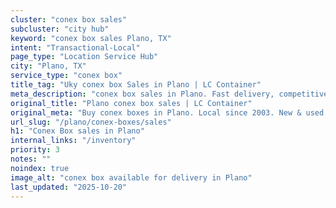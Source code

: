 ```yaml
---
cluster: "conex box sales"
subcluster: "city hub"
keyword: "conex box sales Plano, TX"
intent: "Transactional-Local"
page_type: "Location Service Hub"
city: "Plano, TX"
service_type: "conex box"
title_tag: "Uky conex box Sales in Plano | LC Container"
meta_description: "conex box sales in Plano. Fast delivery, competitive pricing. Serving conex boxes area. Quote ID: SNW. Call (214) 524-4168 for your free quote today."
original_title: "Plano conex box sales | LC Container"
original_meta: "Buy conex boxes in Plano. Local since 2003. New & used inventory. Fast delivery. Get your free quote — call (214) 524-4168 today. LC Container — your trusted..."
url_slug: "/plano/conex-boxes/sales"
h1: "Conex Box sales in Plano"
internal_links: "/inventory"
priority: 3
notes: ""
noindex: true
image_alt: "conex box available for delivery in Plano"
last_updated: "2025-10-20"
---
```


<!-- TODO: Add unique city/inventory copy, images, and internal links here. -->
